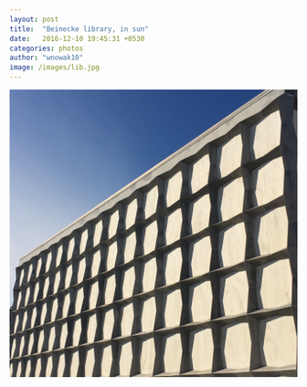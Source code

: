 ```yaml
---
layout: post
title:  "Beinecke library, in sun"
date:   2016-12-10 19:45:31 +0530
categories: photos
author: "wnowak10"
image: /images/lib.jpg
---
```



<a>
	<img src="/images/lib.jpg" alt="Library" style="width: 1600; height: 900"/>
</a>